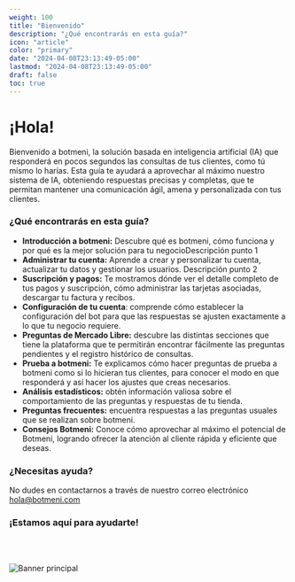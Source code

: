 ```yaml
---
weight: 100
title: "Bienvenido"
description: "¿Qué encontrarás en esta guía?"
icon: "article"
color: "primary"
date: "2024-04-08T23:13:49-05:00"
lastmod: "2024-04-08T23:13:49-05:00"
draft: false
toc: true
---
```


# ¡Hola!

Bienvenido a botmeni, la solución basada en inteligencia artificial (IA) que responderá en pocos segundos las consultas de tus clientes, como tú mismo lo harías.
Esta guía te ayudará a aprovechar al máximo nuestro sistema de IA, obteniendo respuestas precisas y completas, que te permitan mantener una comunicación ágil, amena y personalizada con tus clientes.


### ¿Qué encontrarás en esta guía?

- **Introducción a botmeni:** Descubre qué es botmeni, cómo funciona y por qué es la mejor solución para tu negocioDescripción punto 1
- **Administrar tu cuenta:** Aprende a crear y personalizar tu cuenta, actualizar tu datos y gestionar los usuarios.
Descripción punto 2
- **Suscripción y pagos:**  Te mostramos dónde ver el detalle completo de tus pagos y suscripción, cómo administrar las tarjetas asociadas, descargar tu factura y recibos. 
- **Configuración de tu cuenta**: comprende cómo establecer la configuración del bot para que las respuestas se ajusten exactamente a lo que tu negocio requiere.
- **Preguntas de Mercado Libre:** descubre las distintas secciones que tiene la plataforma que te permitirán encontrar fácilmente las preguntas pendientes y el registro histórico de consultas.
- **Prueba a botmeni:** Te explicamos cómo hacer preguntas de prueba a botmeni como si lo hicieran tus clientes, para conocer el modo en que responderá y así hacer los ajustes que creas necesarios.
- **Análisis estadísticos:** obtén información valiosa sobre el comportamiento de las preguntas y respuestas de tu tienda.
- **Preguntas frecuentes:** encuentra respuestas a las preguntas usuales que se realizan sobre botmeni. 
- **Consejos Botmeni:** Conoce cómo aprovechar al máximo el potencial de Botmeni, logrando ofrecer la atención al cliente rápida y eficiente que deseas.

### ¿Necesitas ayuda?

No dudes en contactarnos a través de nuestro correo electrónico hola@botmeni.com

### ¡Estamos aquí para ayudarte!

<br></br>

![Banner principal](/images/Banner-Principal.jpg)
